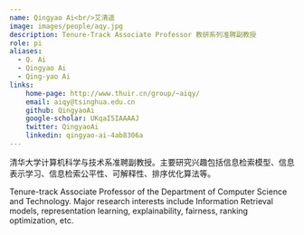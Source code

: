```yaml
---
name: Qingyao Ai<br/>艾清遥
image: images/people/aqy.jpg
description: Tenure-Track Associate Professor 教研系列准聘副教授
role: pi
aliases:
  - Q. Ai
  - Qingyao Ai
  - Qing-yao Ai
links:
    home-page: http://www.thuir.cn/group/~aiqy/
    email: aiqy@tsinghua.edu.cn
    github: QingyaoAi
    google-scholar: UKqaI5IAAAAJ
    twitter: QingyaoAi
    linkedin: qingyao-ai-4ab8306a
---
```


清华大学计算机科学与技术系准聘副教授。主要研究兴趣包括信息检索模型、信息表示学习、信息检索公平性、可解释性、排序优化算法等。

Tenure-track Associate Professor of the Department of Computer Science and Technology. Major research interests include Information Retrieval models, representation learning, explainability, fairness, ranking optimization, etc.
